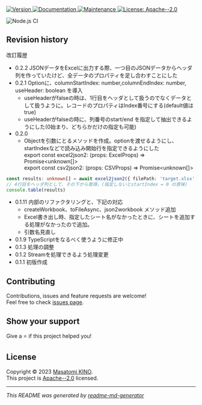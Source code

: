 <p>
  <a href="https://www.npmjs.com/package/" target="_blank">
    <img alt="Version" src="https://img.shields.io/npm/v/excel-csv-read-write.svg">
  </a>
  <a href="https://github.com/masatomix/excel-csv-read-write#readme" target="_blank">
    <img alt="Documentation" src="https://img.shields.io/badge/documentation-yes-brightgreen.svg" />
  </a>
  <a href="https://github.com/masatomix/excel-csv-read-write/graphs/commit-activity" target="_blank">
    <img alt="Maintenance" src="https://img.shields.io/badge/Maintained%3F-yes-green.svg" />
  </a>
  <a href="https://github.com/masatomix/excel-csv-read-write/blob/master/LICENSE" target="_blank">
    <img alt="License: Apache--2.0" src="https://img.shields.io/github/license/masatomix/excel-csv-read-write" />
  </a>
</p>

<p><img alt="Node.js CI" src="https://github.com/masatomix/excel-csv-read-write/workflows/Node.js%20CI/badge.svg?branch=master" /></p>





## Revision history

改訂履歴
- 0.2.2 JSONデータをExcelに出力する際、一つ目のJSONデータからヘッダ列を作っていたけど、全データのプロパティを足し合わすことにした
- 0.2.1 Optionに、columnStartIndex: number,columnEndIndex: number, useHeader: boolean を導入
    - useHeaderがfalseの時は、1行目をヘッダとして扱うのでなくデータとして扱うように。レコードのプロパティはIndex番号にする(default値はtrue)
    - useHeaderがfalseの時に、列番号のstart/end を指定して抽出できるようにした(0始まり、どちらかだけの指定も可能)
- 0.2.0
    - Objectを引数にとるメソッドを作成。optionを渡せるようにし、startIndexなどで読み込み開始行を指定できるようにした <br />
      export const excel2json2: (props: ExcelProps) => Promise<unknown[]> <br />
      export const csv2json2: (props: CSVProps) => Promise<unknown[]>  <br />
    
```typescript
const results: unknown[] = await excel2json2({ filePath: 'target.xlsx', option: { startIndex: 3 } }) 
// 4行目をヘッダ列として、その下から取得。(指定しないとstartIndex = 0 の意味)
console.table(results)
```

- 0.1.11 内部のリファクタリングと、下記の対応
    - createWorkbook、toFileAsync、json2workbook メソッド追加
    - Excel書き出し時、指定したシート名がなかったときに、シートを追加する処理がなかったので追加。
    - 引数名見直し
- 0.1.9  TypeScriptをなるべく使うように修正中
- 0.1.3  処理の調整
- 0.1.2  Streamを処理できるよう処理変更
- 0.1.1  初版作成



## Contributing

Contributions, issues and feature requests are welcome!<br />Feel free to check [issues page](https://github.com/masatomix/excel-csv-read-write/issues).

## Show your support

Give a ⭐️ if this project helped you!

## License

Copyright © 2023 [Masatomi KINO](https://github.com/masatomix).<br />
This project is [Apache--2.0](https://github.com/masatomix/excel-csv-read-write/blob/master/LICENSE) licensed.

***
_This README was generated by [readme-md-generator](https://github.com/kefranabg/readme-md-generator)_
